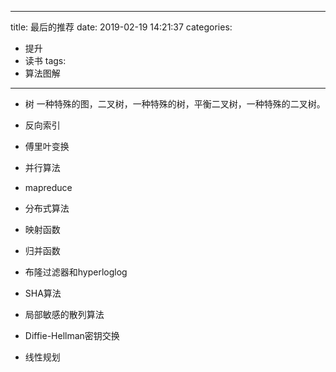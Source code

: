 
---
title: 最后的推荐
date: 2019-02-19 14:21:37
categories:
- 提升
- 读书
tags: 
- 算法图解
---

* 树
一种特殊的图，二叉树，一种特殊的树，平衡二叉树，一种特殊的二叉树。

* 反向索引 
* 傅里叶变换
* 并行算法
* mapreduce
* 分布式算法
* 映射函数
* 归并函数
* 布隆过滤器和hyperloglog
* SHA算法
* 局部敏感的散列算法
* Diffie-Hellman密钥交换
* 线性规划
